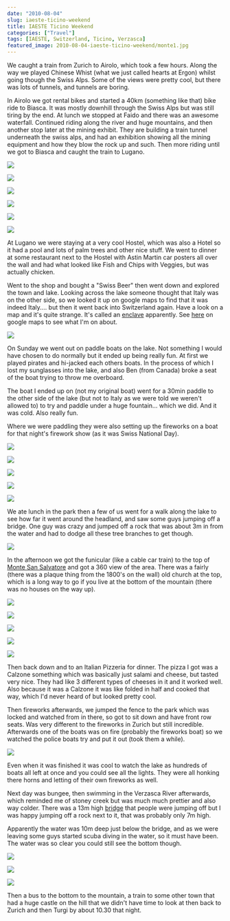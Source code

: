 ```yaml
---
date: "2010-08-04"
slug: iaeste-ticino-weekend
title: IAESTE Ticino Weekend
categories: ["Travel"]
tags: [IAESTE, Switzerland, Ticino, Verzasca]
featured_image: 2010-08-04-iaeste-ticino-weekend/monte1.jpg
---
```


We caught a train from Zurich to Airolo, which took a few hours. Along the way we played Chinese Whist (what we just called hearts at Ergon) whilst going though the Swiss Alps. Some of the views were pretty cool, but there was lots of tunnels, and tunnels are boring.

In Airolo we got rental bikes and started a 40km (something like that) bike ride to Biasca. It was mostly downhill through the Swiss Alps but was still tiring by the end. At lunch we stopped at Faido and there was an awesome waterfall. Continued riding along the river and huge mountains, and then another stop later at the mining exhibit. They are building a train tunnel underneath the swiss alps, and had an exhibition showing all the mining equipment and how they blow the rock up and such. Then more riding until we got to Biasca and caught the train to Lugano.

![](ride0.jpg "")

![](ride1.jpg "")

![](ride2.jpg "")

![](faido1.jpg "")

![](faido2.jpg "")

![](faido3.jpg "")

At Lugano we were staying at a very cool Hostel, which was also a Hotel so it had a pool and lots of palm trees and other nice stuff. We went to dinner at some restaurant next to the Hostel with Astin Martin car posters all over the wall and had what looked like Fish and Chips with Veggies, but was actually chicken.

Went to the shop and bought a "Swiss Beer" then went down and explored the town and lake. Looking across the lake someone thought that Italy was on the other side, so we looked it up on google maps to find that it was indeed Italy.... but then it went back into Switzerland again. Have a look on a map and it's quite strange. It's called an [enclave](http://en.wikipedia.org/wiki/Enclave_and_exclave) apparently. See [here](http://maps.google.ch/maps?q=lugano&oe=utf-8&client=firefox-a&ie=UTF8&hq=&hnear=Lugano,+Ticino&gl=ch&ei=oZJZTIPUBpeHOPePrOAI&ved=0CBsQ8gEwAA&ll=45.973583,8.9748&spn=0.028871,0.084543&z=14) on google maps to see what I'm on about.

![](swiss_beer.jpg "")

On Sunday we went out on paddle boats on the lake. Not something I would have chosen to do normally but it ended up being really fun. At first we played pirates and hi-jacked each others boats. In the process of which I lost my sunglasses into the lake, and also Ben (from Canada) broke a seat of the boat trying to throw me overboard.

The boat I ended up on (not my original boat) went for a 30min paddle to the other side of the lake (but not to Italy as we were told we weren't allowed to) to try and paddle under a huge fountain... which we did. And it was cold. Also really fun.

Where we were paddling they were also setting up the fireworks on a boat for that night's firework show (as it was Swiss National Day).

![](lake1.jpg "")

![](lake2.jpg "")

![](lake3.jpg "")

![](lake4.jpg "")

![](lake5.jpg "")

We ate lunch in the park then a few of us went for a walk along the lake to see how far it went around the headland, and saw some guys jumping off a bridge. One guy was crazy and jumped off a rock that was about 3m in from the water and had to dodge all these tree branches to get though.

![](lakehouse.jpg "")

In the afternoon we got the funicular (like a cable car train) to the top of [Monte San Salvatore](https://en.wikipedia.org/wiki/Monte_San_Salvatore) and got a 360 view of the area. There was a fairly (there was a plaque thing from the 1800's on the wall) old church at the top, which is a long way to go if you live at the bottom of the mountain (there was no houses on the way up).

![](funicular1.jpg "")

![](funicular2.jpg "")

![](monte1.jpg "")

![](monte2.jpg "")

![](monte3.jpg "")

Then back down and to an Italian Pizzeria for dinner. The pizza I got was a Calzone something which was basically just salami and cheese, but tasted very nice. They had like 3 different types of cheeses in it and it worked well. Also because it was a Calzone it was like folded in half and cooked that way, which I'd never heard of but looked pretty cool.

Then fireworks afterwards, we jumped the fence to the park which was locked and watched from in there, so got to sit down and have front row seats. Was very different to the fireworks in Zurich but still incredible. Afterwards one of the boats was on fire (probably the fireworks boat) so we watched the police boats try and put it out (took them a while).

![](fireworks.jpg "")

Even when it was finished it was cool to watch the lake as hundreds of boats all left at once and  you could see all the lights. They were all honking there horns and letting of their own fireworks as well.

Next day was bungee, then swimming in the Verzasca River afterwards, which reminded me of stoney creek but was much much prettier and also way colder. There was a 13m high [bridge](https://en.wikipedia.org/wiki/Lavertezzo) that people were jumping off but I was happy jumping off a rock next to it, that was probably only 7m high.

Apparently the water was 10m deep just below the bridge, and as we were leaving some guys started scuba diving in the water, so it must have been. The water was so clear you could still see the bottom though.

![](verzasca.jpg "")

![](verzasca2.jpg "")

![](verzasca3.jpg "")

Then a bus to the bottom to the mountain, a train to some other town that had a huge castle on the hill that we didn't have time to look at then back to Zurich and then Turgi by about 10.30 that night.
